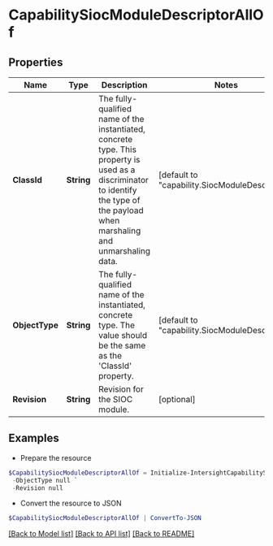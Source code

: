 # CapabilitySiocModuleDescriptorAllOf
## Properties

Name | Type | Description | Notes
------------ | ------------- | ------------- | -------------
**ClassId** | **String** | The fully-qualified name of the instantiated, concrete type. This property is used as a discriminator to identify the type of the payload when marshaling and unmarshaling data. | [default to "capability.SiocModuleDescriptor"]
**ObjectType** | **String** | The fully-qualified name of the instantiated, concrete type. The value should be the same as the &#39;ClassId&#39; property. | [default to "capability.SiocModuleDescriptor"]
**Revision** | **String** | Revision for the SIOC module. | [optional] 

## Examples

- Prepare the resource
```powershell
$CapabilitySiocModuleDescriptorAllOf = Initialize-IntersightCapabilitySiocModuleDescriptorAllOf  -ClassId null `
 -ObjectType null `
 -Revision null
```

- Convert the resource to JSON
```powershell
$CapabilitySiocModuleDescriptorAllOf | ConvertTo-JSON
```

[[Back to Model list]](../README.md#documentation-for-models) [[Back to API list]](../README.md#documentation-for-api-endpoints) [[Back to README]](../README.md)

